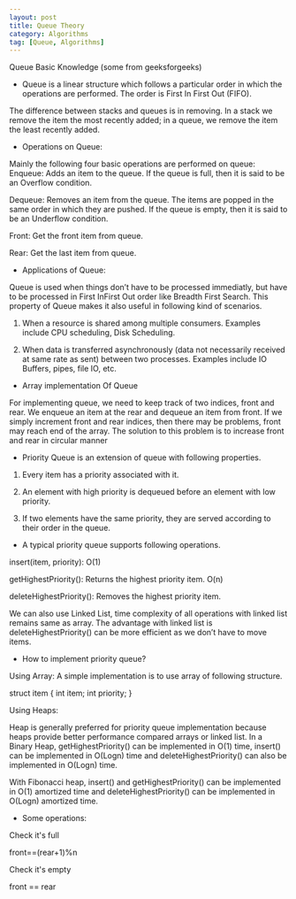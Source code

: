 ```yaml
---
layout: post
title: Queue Theory
category: Algorithms
tag: [Queue, Algorithms]
---
```


Queue Basic Knowledge (some from geeksforgeeks)

* Queue is a linear structure which follows a particular order in which the operations are performed. The order is First In First Out (FIFO). 

The difference between stacks and queues is in removing. In a stack we remove the item the most recently added; in a queue, we remove the item the least recently added.

* Operations on Queue:

Mainly the following four basic operations are performed on queue:
Enqueue: Adds an item to the queue. If the queue is full, then it is said to be an Overflow condition.

Dequeue: Removes an item from the queue. The items are popped in the same order in which they are pushed. If the queue is empty, then it is said to be an Underflow condition.

Front: Get the front item from queue.

Rear: Get the last item from queue.

* Applications of Queue:

Queue is used when things don’t have to be processed immediatly, but have to be processed in First InFirst Out order like Breadth First Search. This property of Queue makes it also useful in following kind of scenarios.

1) When a resource is shared among multiple consumers. Examples include CPU scheduling, Disk Scheduling.

2) When data is transferred asynchronously (data not necessarily received at same rate as sent) between two processes. Examples include IO Buffers, pipes, file IO, etc.

* Array implementation Of Queue

For implementing queue, we need to keep track of two indices, front and rear. We enqueue an item at the rear and dequeue an item from front. If we simply increment front and rear indices, then there may be problems, 
front may reach end of the array. The solution to this problem is to increase front and rear in circular manner

* Priority Queue is an extension of queue with following properties.

1) Every item has a priority associated with it.

2) An element with high priority is dequeued before an element with low priority.

3) If two elements have the same priority, they are served according to their order in the queue.

* A typical priority queue supports following operations.

insert(item, priority): O(1)

getHighestPriority(): Returns the highest priority item. O(n)

deleteHighestPriority(): Removes the highest priority item.

We can also use Linked List, time complexity of all operations with linked list remains same as array. The advantage with linked list is deleteHighestPriority() can be more efficient as we don’t have to move items.

* How to implement priority queue?

Using Array: A simple implementation is to use array of following structure.

struct item {
   int item;
   int priority;
}

Using Heaps:

Heap is generally preferred for priority queue implementation because heaps provide better performance compared arrays or linked list. In a Binary Heap, getHighestPriority() can be implemented in O(1) time, insert() can be implemented in O(Logn) time and deleteHighestPriority() can also be implemented in O(Logn) time.

With Fibonacci heap, insert() and getHighestPriority() can be implemented in O(1) amortized time and deleteHighestPriority() can be implemented in O(Logn) amortized time.

* Some operations:

Check it's full

front==(rear+1)%n

Check it's empty

front == rear
